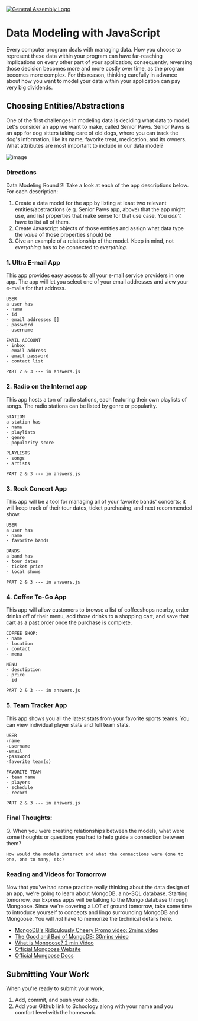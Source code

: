 [![General Assembly Logo](https://camo.githubusercontent.com/1a91b05b8f4d44b5bbfb83abac2b0996d8e26c92/687474703a2f2f692e696d6775722e636f6d2f6b6538555354712e706e67)](https://generalassemb.ly/education/web-development-immersive)

# Data Modeling with JavaScript

Every computer program deals with managing data. How you choose to represent
these data within your program can have far-reaching implications on every other
part of your application; consequently, reversing those decision becomes more
and more costly over time, as the program becomes more complex. For this reason,
thinking carefully in advance about how you want to model your data within your
application can pay very big dividends.

## Choosing Entities/Abstractions

One of the first challenges in modeling data is deciding what data to model.
Let's consider an app we want to make, called Senior Paws. Senior Paws is an app for dog sitters taking care of old dogs, where you can track the dog's information, like its name, favorite treat, medication, and its owners. What attributes are most important to include in our data model?

![image](data_modeling.png)


### Directions

Data Modeling Round 2! Take a look at each of the app descriptions below. For each description:
  1. Create a data model for the app by listing at least two relevant
entities/abstractions (e.g. Senior Paws app, above) that the app might use, and list properties that make sense for that use case. You *don't* have to list all of them.
  1. Create Javascript objects of those entities and assign what data type the _value_ of those properties should be
  1. Give an example of a relationship of the model. Keep in mind, not _everything_ has to be connected to _everything_.

### 1. Ultra E-mail App

This app provides easy access to all your e-mail service providers in one app. The app will let you select one of your email addresses and view your e-mails for that address.

```
USER
a user has
- name
- id
- email addresses []
- password
- username

EMAIL ACCOUNT
- inbox
- email address
- email password
- contact list

PART 2 & 3 --- in answers.js
```

### 2. Radio on the Internet app

This app hosts a ton of radio stations, each featuring their own playlists of songs. The radio stations can be listed by genre or popularity.


```
STATION
a station has
- name
- playlists
- genre
- popularity score

PLAYLISTS
- songs
- artists

PART 2 & 3 --- in answers.js
```

### 3. Rock Concert App

This app will be a tool for managing all of your favorite bands' concerts; it will keep track of their tour dates, ticket purchasing, and next recommended show.

```
USER
a user has
- name
- favorite bands

BANDS
a band has
- tour dates
- ticket price
- local shows

PART 2 & 3 --- in answers.js
```

### 4. Coffee To-Go App

This app will allow customers to browse a list of coffeeshops nearby, order drinks off of their menu, add those drinks to a shopping cart, and save that cart as a past order once the purchase is complete.

```
COFFEE SHOP:
- name
- location
- contact
- menu

MENU
- desctiption
- price
- id

PART 2 & 3 --- in answers.js
```

### 5. Team Tracker App

This app shows you all the latest stats from your favorite sports teams. You can view individual player stats and full team stats.

```
USER
-name
-username
-email    
-password
-favorite team(s)

FAVORITE TEAM
- team name
- players
- schedule
- record

PART 2 & 3 --- in answers.js
```


### Final Thoughts:

Q. When you were creating relationships between the models, what were some thoughts or questions you had to help guide a connection between them?

```
How would the models interact and what the connections were (one to one, one to many, etc)
```

### Reading and Videos for Tomorrow
Now that you've had some practice really thinking about the data design of an app, we're going to learn about MongoDB, a no-SQL database. Starting tomorrow, our Express apps will be talking to the Mongo database through Mongoose. Since we're covering a LOT of ground tomorrow, take some time to introduce yourself to concepts and lingo surrounding MongoDB and Mongoose. You will _not_ have to memorize the technical details here.

- [MongoDB's Ridiculously Cheery Promo video: 2mins video](https://www.youtube.com/watch?v=CvIr-2lMLsk)
- [The Good and Bad of MongoDB: 30mins video](https://www.youtube.com/watch?v=hWxnRi_WXtg)
- [What is Mongoose? 2 min Video](https://www.youtube.com/watch?v=swWRUvluSkE)
- [Official Mongoose Website](http://mongoosejs.com/index.html)
- [Official Mongoose Docs](http://mongoosejs.com/docs/index.html)

## Submitting Your Work

  When you're ready to submit your work,

  1. Add, commit, and push your code.
  2. Add your Github link to Schoology along with your name and you comfort level with the homework.
